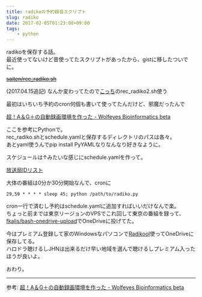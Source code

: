 ```yaml
---
title: radikoの予約録音スクリプト
slug: radiko
date: 2017-02-05T01:23:08+09:00
tags:
    - python
---
```

radikoを保存する話。  
最近使ってないけど昔使ってたスクリプトがあったから、gistに移したついでに。  

<!--more-->

~~[saiten/rec_radiko.sh](https://gist.github.com/saiten/875864)~~

(2017.04.15追記)
なんか変わってたので[こっち](//kyoshiaki.hatenablog.com/entry/2014/05/04/184748)のrec_radiko2.sh使う

最初はいちいち予約のcron何個も書いて使ってたんだけど、邪魔だったんで

[超！A＆G＋の自動録画環境を作った - Wolfeyes Bioinformatics beta](//yagays.github.io/blog/2014/04/01/agqr-recording-script/)

ここを参考にPythonで。  
rec_radiko.shとschedule.yamlと保存するディレクトリのパスは各々。    
あとyaml使うんでpip install PyYAMLなりなんなり好きなように。  
<script src="https://gist.github.com/rneloso/3885971a761ac6f8805be1ffc170a35f.js"></script>

スケジュールは↑みたいな感じにschedule.yamlを作って。  

[放送局IDリスト](https://gist.github.com/rneloso/65e29803cda17630dd8698e7b1d335d1)

大体の番組は0分か30分開始なんで、cronに
```
29,59 * * * * sleep 45; python /path/to/radiko.py
```
cron一行で済むし予約はschedule.yamlに追加すればいいだけなんで楽。    
ちょっと前までは東京リージョンのVPSでこれ回して東京の番組を録って、[fkalis/bash-onedrive-upload](https://github.com/fkalis/bash-onedrive-upload)でOneDriveに投げてた。  

今はプレミアム登録して家のWindowsなパソコンで[Radikool](https://www.radikool.com/)使ってOneDriveに保存してる。    
ハロドラ聴けるしJHNは出来るだけ早い地域を選んで聴けるしプレミアム入ったほうが良いよ。  

おわり。

------
参考: [超！A＆G＋の自動録画環境を作った - Wolfeyes Bioinformatics beta](//yagays.github.io/blog/2014/04/01/agqr-recording-script/)
